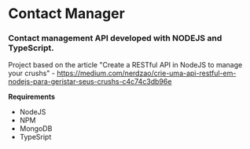 # Contact Manager

### Contact management API developed with NODEJS and TypeScript. ###

Project based on the article "Create a RESTful API in NodeJS to manage your crushs" - https://medium.com/nerdzao/crie-uma-api-restful-em-nodejs-para-geristar-seus-crushs-c4c74c3db96e

**Requirements**
- NodeJS
- NPM
- MongoDB
- TypeSript